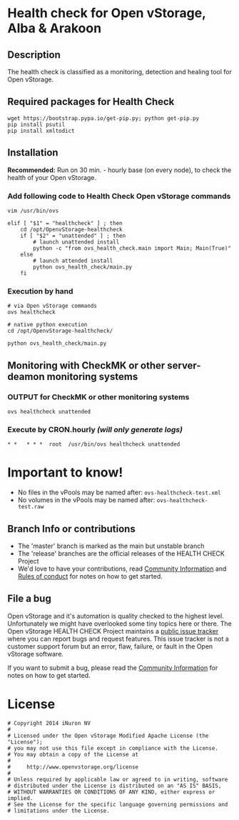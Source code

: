 # Health check for Open vStorage, Alba & Arakoon

## Description

The health check is classified as a monitoring, detection and healing tool for Open vStorage.

## Required packages for Health Check
```
wget https://bootstrap.pypa.io/get-pip.py; python get-pip.py
pip install psutil
pip install xmltodict
```

## Installation

**Recommended:** Run on 30 min. - hourly base (on every node), to check the health of your Open vStorage.

### Add following code to Health Check Open vStorage commands

```
vim /usr/bin/ovs
```

```
elif [ "$1" = "healthcheck" ] ; then
    cd /opt/OpenvStorage-healthcheck
    if [ "$2" = "unattended" ] ; then
        # launch unattended install
        python -c "from ovs_health_check.main import Main; Main(True)"
    else
        # launch attended install
        python ovs_health_check/main.py
    fi
```

### Execution by hand

```
# via Open vStorage commands
ovs healthcheck

# native python execution
cd /opt/OpenvStorage-healthcheck/

python ovs_health_check/main.py
```

## Monitoring with CheckMK or other server-deamon monitoring systems

### OUTPUT for CheckMK or other monitoring systems

```
ovs healthcheck unattended
```

### Execute by CRON.hourly *(will only generate logs)*

```
* *   * * *  root  /usr/bin/ovs healthcheck unattended
```

# Important to know!
* No files in the vPools may be named after: `ovs-healthcheck-test.xml`
* No volumes in the vPools may be named after: `ovs-healthcheck-test.raw`

## Branch Info or contributions
* The 'master' branch is marked as the main but unstable branch
* The 'release' branches are the official releases of the HEALTH CHECK Project
* We'd love to have your contributions, read [Community Information](CONTRIBUTION.md) and [Rules of conduct](RULES.md) for notes on how to get started.

## File a bug
Open vStorage and it's automation is quality checked to the highest level.
Unfortunately we might have overlooked some tiny topics here or there.
The Open vStorage HEALTH CHECK Project maintains a [public issue tracker](https://github.com/openvstorage/openvstorage-health-check/issues)
where you can report bugs and request features.
This issue tracker is not a customer support forum but an error, flaw, failure, or fault in the Open vStorage software.

If you want to submit a bug, please read the [Community Information](CONTRIBUTING.md) for notes on how to get started.

# License

```
# Copyright 2014 iNuron NV
#
# Licensed under the Open vStorage Modified Apache License (the "License");
# you may not use this file except in compliance with the License.
# You may obtain a copy of the License at
#
#     http://www.openvstorage.org/license
#
# Unless required by applicable law or agreed to in writing, software
# distributed under the License is distributed on an "AS IS" BASIS,
# WITHOUT WARRANTIES OR CONDITIONS OF ANY KIND, either express or implied.
# See the License for the specific language governing permissions and
# limitations under the License.
```


